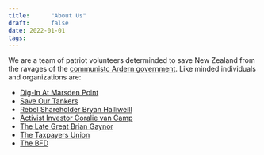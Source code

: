 ```yaml
---
title:      "About Us"
draft:      false
date: 2022-01-01
tags:
---
```


We are a team of patriot volunteers determinded to save New Zealand from the ravages of the 
[communistc Ardern government](https://www.youtube.com/watch?v=g9rsxFaq6Ig). Like minded 
individuals and organizations are:

- [Dig-In At Marsden Point](https://www.securemarsdenrefinery.nz/)
- [Save Our Tankers](http://www.fuelsecurity.nz/)
- [Rebel Shareholder Bryan Halliweill](https://www.stuff.co.nz/business/68104758/nz-refining-to-confront-rebel-shareholder-at-agm)
- [Activist Investor Coralie van Camp](https://www.newsroom.co.nz/marsden-point-refinery-closure-to-save-100mt-co2)
- [The Late Great Brian Gaynor](https://milfordasset.com/insights/brian-gaynor-overseas-ownership-is-holding-nz-back-2)
- [The Taxpayers Union](https://www.taxpayers.org.nz) 
- [The BFD](https://www.thebfd.co.nz)

